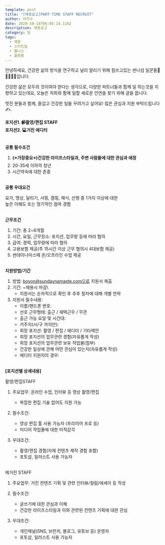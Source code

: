 ```yaml
---
template: post
title: "[채용공고]PART-TIME STAFF RECRUIT"
author: 야자수
date: 2020-10-14T06:05:14.116Z
description: 채용공고
category: 팀
tags:
  - 채용
  - 스타트업
  - 웰니스
  - 플랫폼
---
```

안녕하세요, 건강한 삶의 방식을 연구하고 널리 알리기 위해 힘쓰고있는 썬나섬 일꾼들🧒👦🧔👱‍♀입니다.

건강한 삶은 모두의 것이여야 한다는 생각으로, 다양한 파트너들과 함께 일 하는것을 지향하고 있는데요,  오늘은 저희와 함께 일할 새로운 인연을 찾기 위해 글을 씁니다.

멋진 분들과 함께, 즐겁고 건강한 일들 꾸려가고 싶어요! 많은 관심과 지원 부탁드립니다✍. \
\
**포지션1. 📹촬영/편집 STAFF**\
**포지션2. 💻거진 에디터**

\
**공통 필수조건**

1. **(⭐가장중요⭐)건강한 라이프스타일과, 주변 사람들에 대한 관심과 애정**
2. 20-35세 이하의 청년
3. 시간약속에 대한 존중

\
**공통 우대요건**

요가, 명상, 달리기, 서핑, 캠핑, 채식, 산행 중 1가지 이상에 대한\
높은 이해도 또는 정기적인 참여 경험

\
**근무조건**

1. 기간: 총 2~6개월
2. 시간, 요일, 근무장소: 포지션, 업무량 등에 따라 협의
3. 급여: 경력, 업무량에 따라 협의
4. 고용보험 제공(주 15시간 이상 근무 협의시 4대보험 제공)
5. 썬데이나마스떼 온/오프라인 수업 제공

\
**지원방법/기간**

1. 방법: boyon@sundaynamaste.com으로 지원서 제출
2. 기간: ~채용시 마감\
   - 지원서는 순차적으로 확인 후 추후 절차에 대해 개별 연락
3. 지원서 필수내용:
   - 이름/핸드폰 번호:
   - 선호 근무형태: 출근 / 재택근무 / 무관
   - 출근 가능 요일 및 시간대:
   - 거주지(시/구 까지만):
   - 희망 포지션: 촬영 / 편집 / 에디터 / 기타제안
   - 희망 포지션의 업무관련 경험(자유롭게 작성)
   - 희망 포지션의 업무관련 보유 작업물(첨부)
   - 건강한 일상에 관해 어떤 관심이 있는지(자유롭게 작성)
   - 에디터 지원자의 경우:
  
\
**[포지션별 상세내용]**

촬영/편집STAFF

1. 주요업무: 온라인 수업, 인터뷰 등 영상 촬영/편집
   - 복잡한 편집 기술 없어도 지원 가능

2. 필수조건:

   - 영상 편집 툴 사용 가능자 (프리미어 프로 등)
   - 미디어 작업물에 대한 미적감각

3. 우대조건:
   - 촬영/편집 경험(자체 컨텐츠 제작 경험 포함)
   - 포토샵, 일러스트 사용 가능자

\
메거진 STAFF

1. 주요업무: 거진 컨텐츠 기획 및 관련 인터뷰/컬럼/에세이 등 작성
2. 필수조건:
   - 글쓰기에 대한 관심과 이해
   - 건강한 라이프스타일과 이와 관련된 컨텐츠 기획에 대한 관심

3. 우대조건:

   - 개인채널(SNS, 브런치, 블로그, 유튜브 등) 운영자
   - 포토샵, 일러스트 사용 가능자